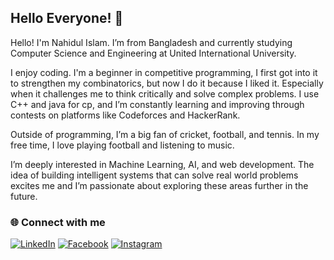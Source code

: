## Hello Everyone! 👋 

Hello! I'm Nahidul Islam. I’m from Bangladesh and currently studying Computer Science and Engineering at United International University. 

I enjoy coding. I'm a beginner in competitive programming, I first got into it to strengthen my combinatorics, but now I do it because I liked it. Especially when it challenges me to think critically and solve complex problems. I use C++ and java for cp, and I’m constantly learning and improving through contests on platforms like Codeforces and HackerRank. 

Outside of programming, I’m a big fan of cricket, football, and tennis. In my free time, I love playing football and listening to music. 

I’m deeply interested in Machine Learning, AI, and web development. The idea of building intelligent systems that can solve real world problems excites me and I’m passionate about exploring these areas further in the future. 


### 🌐 Connect with me

[![LinkedIn](https://img.shields.io/badge/LinkedIn-0A66C2?style=for-the-badge&logo=linkedin&logoColor=white)](https://www.linkedin.com/in/nahidul-islam-730139339)
[![Facebook](https://img.shields.io/badge/Facebook-1877F2?style=for-the-badge&logo=facebook&logoColor=white)](https://www.facebook.com/share/1EdVz9yt64/)
[![Instagram](https://img.shields.io/badge/Instagram-E4405F?style=for-the-badge&logo=instagram&logoColor=white)](https://www.instagram.com/nahidul3732)
